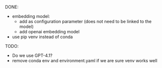 DONE:
- embedding model:
    - add as configuration parameter (does not need to be linked to the model)
    - add openai embedding model
- use pip venv instead of conda


TODO:
- Do we use GPT-4.1?
- remove conda env and environment.yaml if we are sure venv works well
